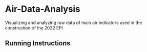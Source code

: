 # Air-Data-Analysis
Visualizing and analyzing raw data of main air indicators used in the construction of the 2022 EPI

## Running Instructions


